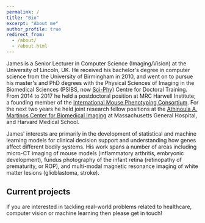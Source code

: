 ```yaml
---
permalink: /
title: "Bio"
excerpt: "About me"
author_profile: true
redirect_from: 
  - /about/
  - /about.html
---
```


James is a Senior Lecturer in Computer Science (Imaging/Vision) at the University of Lincoln, UK. He received his bachelor's degree in computer science from the University of Birmingham in 2010, and went on to pursue his master's and PhD degrees with the Physical Sciences of Imaging in the Biomedical Sciences (PSIBS, now [Sci-Phy](https://www.birmingham.ac.uk/research/activity/sci-phy/index.aspx)) Centre for Doctoral Training. From 2014 to 2017 he held a postdoctoral position at MRC Harwell Institute; a founding member of the [International Mouse Phenotyping Consortium](http://www.mousephenotype.org/). For the next two years he held joint research fellow positions at the [Athinoula A. Martinos Center for Biomedical Imaging](https://www.nmr.mgh.harvard.edu/) at Massachusetts General Hospital, and Harvard Medical School.

James' interests are primarily in the development of statistical and machine learning models for clinical decision support and understanding how genes affect different bodily systems. His work spans a number of areas including micro-CT imaging of mouse models (inflammatory arthritis, embryonic development), fundus photography of the infant retina (retinopathy of prematurity, or ROP), and multi-modal magnetic resonance imaging of white matter lesions (glioblastoma, stroke).

Current projects
------
If you are interested in tackling real-world problems related to healthcare, computer vision or machine learning then please get in touch!
